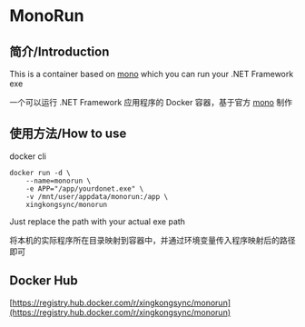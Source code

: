 # MonoRun

## 简介/Introduction
This is a container based on [mono](https://registry.hub.docker.com/_/mono) which you can run your .NET Framework exe

一个可以运行 .NET Framework 应用程序的 Docker 容器，基于官方 [mono](https://registry.hub.docker.com/_/mono) 制作

## 使用方法/How to use
docker cli
```
docker run -d \
    --name=monorun \
    -e APP="/app/yourdonet.exe" \
    -v /mnt/user/appdata/monorun:/app \
    xingkongsync/monorun
```

Just replace the path with your actual exe path

将本机的实际程序所在目录映射到容器中，并通过环境变量传入程序映射后的路径即可

## Docker Hub
[https://registry.hub.docker.com/r/xingkongsync/monorun](https://registry.hub.docker.com/r/xingkongsync/monorun)
